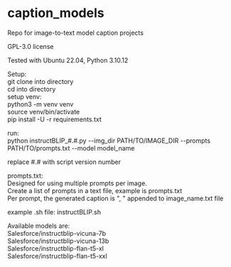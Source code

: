# caption_models
Repo for image-to-text model caption projects

GPL-3.0 license 

Tested with Ubuntu 22.04, Python 3.10.12

Setup:  
git clone into directory  
cd into directory  
setup venv:  
	python3 -m venv venv  
	source venv/bin/activate  
	pip install -U -r requirements.txt  

run:  
python instructBLIP_#.#.py --img_dir PATH/TO/IMAGE_DIR --prompts PATH/TO/prompts.txt --model model_name

replace #.# with script version number

prompts.txt:  
Designed for using multiple prompts per image.  
Create a list of prompts in a text file, example is prompts.txt  
Per prompt, the generated caption is ", " appended to image_name.txt file  

example .sh file: instructBLIP.sh
 
Available models are:  
  Salesforce/instructblip-vicuna-7b  
  Salesforce/instructblip-vicuna-13b  
  Salesforce/instructblip-flan-t5-xl  
  Salesforce/instructblip-flan-t5-xxl  
  

